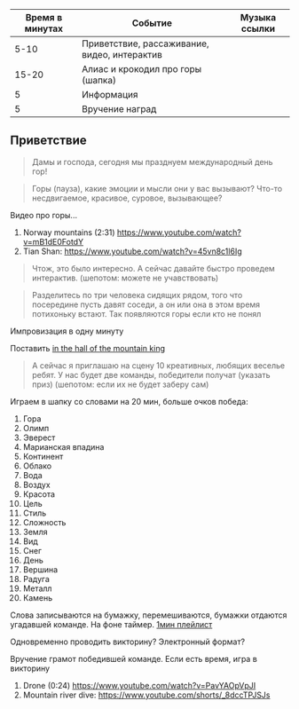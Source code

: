 | Время в минутах | Событие                                      | Музыка ссылки |
| --------------- | -------------------------------------------- | ------------- |
| 5-10            | Приветствие, рассаживание, видео, интерактив |               |
| 15-20           | Алиас и крокодил про горы (шапка)            |               |
| 5               | Информация                                   |               |
| 5               | Вручение наград                              |               |
## Приветствие

> Дамы и господа, сегодня мы празднуем международный день гор!

> Горы (пауза), какие эмоции и мысли они у вас вызывают? Что-то несдвигаемое, красивое, суровое, вызывающее? 

Видео про горы...
1. Norway mountains (2:31) https://www.youtube.com/watch?v=mB1dE0FotdY
5. Tian Shan: https://www.youtube.com/watch?v=45vn8c1l6Ig

> Чтож, это было интересно. А сейчас давайте быстро проведем интерактив. (шепотом: можете не учавствовать)

> Разделитесь по три человека сидящих рядом, того что посередине пусть давят соседи, а он или она в этом время потихоньку встают. Так появляются горы если кто не понял

Импровизация в одну минуту

Поставить [in the hall of the mountain king](https://youtu.be/kLp_Hh6DKWc?si=JOep9CaNjMfmTyK8)

> А сейчас я приглашаю на сцену 10 креативных, любящих веселье ребят. У нас будет две команды, победители получат (указать приз) (шепотом: если их не будет заберу сам)

Играем в шапку со словами на 20 мин, больше очков победа: 
1. Гора
2. Олимп
3. Эверест
4. Марианская впадина
5. Континент
6. Облако
7. Вода
8. Воздух
9. Красота
10. Цель
11. Стиль
12. Сложность
13. Земля
14. Вид
15. Снег
16. День
17. Вершина
18. Радуга
19. Металл
20. Камень

Слова записываются на бумажку, перемешиваются, бумажки отдаются угадавшей команде. На фоне таймер. [1мин плейлист](https://youtube.com/playlist?list=PLP3WWltp8c0P6fQZGzH1Oih1sZZhBgP75&si=7Hz540DbHfYBF8DQ)

Одновременно проводить викторину? Электронный формат?

Вручение грамот победившей команде.
Если есть время, игра в викторину


1. Drone (0:24) https://www.youtube.com/watch?v=PavYAOpVpJI
2. Mountain river dive: https://www.youtube.com/shorts/_8dccTPJSJs